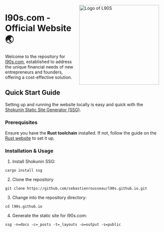 <!-- markdownlint-disable MD033 MD041 -->

<img
  align="right"
  alt="Logo of L90S"
  height="261"
  src="https://kura.pro/l90s/images/logos/l90s.webp"
  width="261"
  />

<!-- markdownlint-enable MD033 MD041 -->

# l90s.com - Official Website 🌏

Welcome to the repository for [l90s.com][00], established to address the unique
financial needs of new entrepreneurs and founders, offering a cost-effective
solution.

## Quick Start Guide

Setting up and running the website locally is easy and quick with the
[Shokunin Static Site Generator (SSG)][00].

### Prerequisites

Ensure you have the **Rust toolchain** installed. If not, follow the guide on
the [Rust website][01] to set it up.

### Installation & Usage

1. Install Shokunin SSG:

```shell
cargo install ssg
```

2. Clone the repository

```shell
git clone https://github.com/sebastienrousseau/l90s.github.io.git
```

3. Change into the repository directory:

```shell
cd l90s.github.io
```

4. Generate the static site for l90s.com:

```shell
ssg -n=docs -c=_posts -t=_layouts -o=output -s=public
```


[00]: https://l90s.com "L90S Official Website"
[01]: https://www.rust-lang.org/learn/get-started "Rust Getting started guide"
